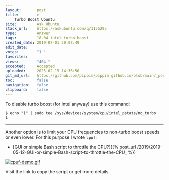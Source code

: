 ```yaml
---
layout:       post
title:        >
    Turbo Boost Ubuntu
site:         Ask Ubuntu
stack_url:    https://askubuntu.com/q/1155295
type:         Answer
tags:         18.04 intel turbo-boost
created_date: 2019-07-01 20:07:49
edit_date:    
votes:        "1 "
favorites:    
views:        "404 "
accepted:     Accepted
uploaded:     2025-02-15 14:36:50
git_md_url:   https://github.com/pippim/pippim.github.io/blob/main/_posts/2019/2019-07-01-Turbo-Boost-Ubuntu.md
toc:          false
navigation:   false
clipboard:    false
---
```


To disable turbo boost (for Intel anyway) use this command:

<!--Language-all: lang-bash -->

``` 
$ echo "1" | sudo tee /sys/devices/system/cpu/intel_pstate/no_turbo
1
```


----------


Another option is to limit your CPU frequencies to non-turbo boost speeds or even lower. For this purpose I wrote `cpuf`:


- [GUI or simple Bash script to throttle the CPU?]({% post_url /2019/2019-05-12-GUI-or-simple-Bash-script-to-throttle-the-CPU_ %})

[![cpuf-demo.gif][1]][1]

Visit the link to copy the script or get more details.

  [1]: https://pippim.github.io/assets/img/posts/2019/2lHSD.gif

